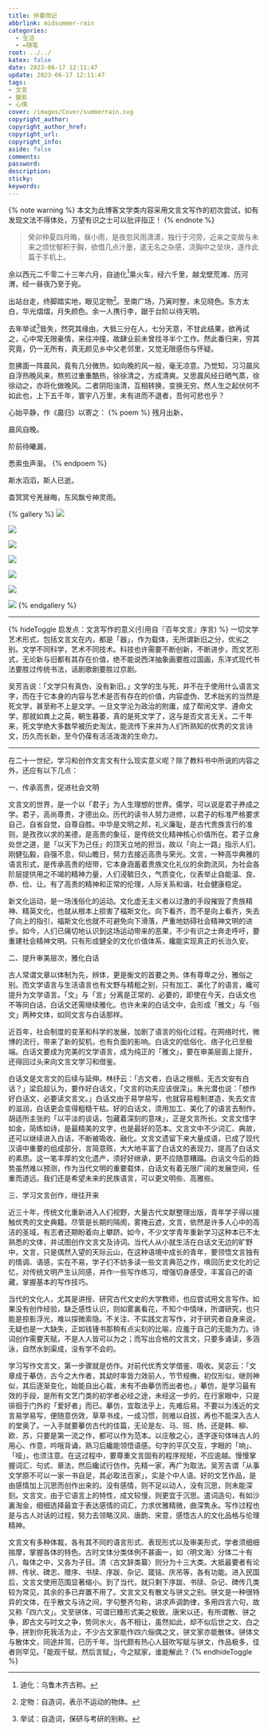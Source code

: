 ```yaml
---
title: 仲夏雨记
abbrlink: midsummer-rain
categories:
  - 生活
  - ✒️随笔
root: ../../
katex: false
date: 2023-06-17 12:11:47
update: 2023-06-17 12:11:47
tags:
- 文言
- 摄影
- 心情
cover: /images/Cover/summerrain.svg
copyright_author:
copyright_author_href:
copyright_url:
copyright_info:
aside: false
comments:
password:
description: 
sticky:
keywords:
---
```

{% note warning %}
本文为此博客文学类内容采用文言文写作的初次尝试，如有发现文法不得体处，万望有识之士可以批评指正！
{% endnote %}
>癸卯仲夏四月晦，昼小雨，是夜忽风雨潇潇，独行于河旁，近来之变故与未来之烦忧郁积于胸，欲借几点汁墨，遣无名之杂感，浇胸中之垒块，遂作此篇于手机上。

余以西元二千零二十三年六月，自迪化[^1]乘火车，经六千里，越戈壁荒滩、历河渭，经一昼夜乃至于宛。

出站台走，终脚踏实地，眼见定物[^2]。至南广场，乃寅时整，未见晓色。东方太白，华光熠熠，月失颜色。余一人携行李，踞于台阶以待天明。

去年举试[^3]皆失，然究其缘由，大抵三分在人，七分天意，不甘此结果，欲再试之，心中常无限豪情，来往冲撞，故肆业前未曾找寻半个工作。然此番归来，穷其究竟，仍一无所有，真无颜见乡中父老邻里，又觉无限感伤与怀疑。

忽拂面一阵晨风，竟有几分微热，如向晚的风一般，毫无凉意。乃觉知，习习晨风自浮热晚风来，熬煎过重重酷热，徐徐清之，方成清爽。又思晨风经日晒气蒸，徐徐动之，亦将化做晚风。二者阴阳浊清，互相转换，变换无穷。然人生之起伏何不如此也，上下五千年，寰宇八万里，未有进而不退者，吾何可悲也乎？

心始平静，作《晨归》以寄之：
{% poem %}
残月出新，  

晨风自晚。  

阶前待曦漏，

悉索虫声渐。
{% endpoem %}

斯水滔滔，斯人已逝。

杳冥冥兮羌昼晦，东风飘兮神灵雨。


{% gallery %}
![](../../../images/20230506/IMG_20230617_104617.jpg)

![](../../../images/20230506/IMG_20230617_103838.jpg)

![](../../../images/20230506/IMG_20230617_103641.jpg)

![](../../../images/20230506/IMG_20230617_110522.jpg)


![](../../../images/20230506/IMG_20230617_110406.jpg)

![](../../../images/20230506/IMG_20230617_103131.jpg)

![](../../../images/20230506/IMG_20230617_103133.jpg)
{% endgallery %}



---

{% hideToggle 启发点：文言写作的意义(引用自『百年文言』序言) %}
一切文学艺术形式，包括文言文在内，都是「器」，作为载体，无所谓新旧之分，优劣之别。文学不同科学，艺术不同技术。科技也许需要不断创新，不断进步，而文艺形式，无论新与旧都有其存在价值，绝不能说西洋抽象画要胜过国画，东洋式现代书法要胜过传统书法，话剧歌剧要胜过京剧。

吴芳吉说：「文学只有真伪，没有新旧。」文学的生与死，并不在于使用什么语言文字，而在于它本身的内容与艺术是否有存在的价值，内容虚伪、艺术拙劣的当然是死文学，甚至称不上是文学。一旦文学沦为政治的附庸，成了帮闲文学、遵命文学，那就如粪上之英，朝生暮萎，真的是死文学了，这与是否文言无关。二千年来，死文学绝大多数早被历史淘汰，能流传下来并为人们所熟知的优秀的文言诗文，历久而长新，至今仍葆有活活泼泼的生命力。

---
在二十一世纪，学习和创作文言文有什么现实意义呢？除了教科书中所说的内容之外，还应有以下几点：


一、传承高贵，促进社会文明

文言文的世界，是一个以「君子」为人生理想的世界。儒学，可以说是君子养成之学。君子，高尚尊贵，才德出众。历代的读书人努力进修，以君子的标准严格要求自己，自省自觉，自尊自胜。中华是文明之邦，礼义廉耻，是古代贵族言行的准则，是孜孜以求的美德，是高贵的象征，是传统文化精神核心价值所在。君子立身处世之道，是「以天下为己任」的顶天立地的担当，故以「向上一路」指示人们，刚健弘毅，自强不息，仰山瞻日，努力去接近高贵与荣光。文言，一种高华典雅的语言形式，是传承高贵的纽带，它本身涵蓄着贵族文化礼仪的余韵流风，为社会各阶层提供用之不竭的精神力量，人们浸毓日久，气质变化，仪表举止自能温、良、恭、俭、让。有了高贵的精神和正常的伦理，人际关系和谐，社会健康稳定。

新文化运动，是一场浅俗化的运动。文化虚无主义者以过激的手段摧毁了贵族精神、精英文化，也就从根本上损害了福斯文化。向下看齐，而不是向上看齐，失去了向上的指引，福斯文化也就不可避免向下滑落，严重地妨碍社会精神文明的进步。如今，人们已痛切地认识到这场运动带来的恶果，不少有识之士奔走呼吁，要重建社会精神文明。只有形成健全的文化价值体系，纔能实现真正的长治久安。


二、提升审美层次，雅化白话

古人常谓文章以体制为先，辨体，更是衡文的首要之务。体有尊卑之分，雅俗之别。而文学语言与生活语言也有文野与精粗之别，只有加工、美化了的语言，纔可提升为文学语言。「文」与「言」分离是正常的、必要的，即使在今天，白话文也不等同白话，白话文还需继续雅化。也许未来的白话文中，会形成「雅文」与「俗文」两种文体，如同文言与白话那样。

近百年，社会制度的变革和科学的发展，加剧了语言的俗化过程。在网络时代，微博的流行，带来了新的契机，也有负面的影响。白话文的低俗化、痞子化已至极端。白话文要成为完美的文学语言，成为纯正的「雅文」，要在审美层面上提升，还得回过头来向文言文学习和借鉴。

白话文是文言文的后续与延伸。林纾云：「古文者，白话之根柢，无古文安有白话？」梁启超认为，要作好白话文，「文言的功夫应该很深」。朱光潜也说：「想作好白话文，必要读文言文。」白话文由于易学易写，也就容易粗制漤造，失去文言的滋润，白话更会变得粗糙干枯。好的白话文，须用加工、美化了的语言去制作。胡适所主张的「以平淡的谈话，包藏着深刻的意味」，正是文言所长。文言文惜字如金，简练如诗，是最精美的文字，也是最好的范本。文言文中不少词汇、典故，还可以继续进入白话，不断被吸收、融化。文言文遗留下来大量成语，已成了现代汉语中重要的组成部分，言简意赅，大大地丰富了白话文的表现力，提高了白话文的素质。这一笔丰厚的文化遗产，须好好继承，更不应随意糟蹋。白话文今后的趋势虽然难以预测，作为当代文明的重要载体，白话文有着无限广阔的发展空间，任重而道远。我们还是希望未来的民族语言，可以更文明些、高雅些。


三、学习文言创作，继往开来

近三十年，传统文化重新进入人们视野，大量古代文献整理出版，青年学子得以接触优秀的文史典籍。尽管是长期的隔阂，雾掩云遮，文言，依然是许多人心中的高洁的圣域，有志者还期盼着向上攀跻。如今，不少文学青年重新学习这种本已不太熟悉的文体，并试图创作文言文及诗词。当代人从小就生活在白话文无边的旷野中，文言，只是偶然入望的天际云山，在这种语境中成长的青年，要领悟文言独有的情调、语感，实在不易，学子们不妨多读一些文言典范之作，唤回历史文化的记忆，对传统文明产生认同感，并作一些写作练习，增强切身感受，丰富自己的语藏，掌握基本的写作技巧。

当代的文化人，尤其是讲授、研究古代文史的大学教师，也应尝试用文言写作。如果没有创作经验，缺乏感性认识，则如雾裏看花，不知个中情味，所谓研究，也只能是掠影浮光，难以探微索隐。不关注、不实践文言写作，对于研究者自身来说，无疑也是一大缺失，正如钱锺书那稍有点尖刻的比喻，应羞于自己的无能为力。诗词创作需要天赋，不是人人皆可以为之；而写出合格的文言文，只要多诵读，多涵泳，自然水到渠成，没有学不会的。

学习写作文言文，第一步骤就是仿作。对前代优秀文学借鉴、吸收。吴宓云：「文章成于摹仿，古今之大作者，其幼时率皆力效前人，节节规橅，初仅形似，继则神似，其后逐渐变化，始能自出心裁，未有不由摹仿而出者也。」摹仿，是学习最有效的手段，是所有文艺门类的初学者必经之途，未经这一步的，在行家眼中，只是徘徊于门外的「爱好者」而已。摹仿，宜取法乎上，先难后易。不要以为浅近的文言易学易写，便随意仿效，草草书成，一成习惯，则难以自拔，再也不能深入古人的堂奥了。一入手就要摹仿古代的佳篇，无论是左、马、班、扬，还是韩、柳、欧、苏，只要是第一流之作，都可以作为范本。以庄敬之心，逐字逐句体味古人的用心、作意，吟哦背诵，熟习后纔能领悟语感。句字的平仄交互，字眼的「响」、「哑」，也须注意。在这过程中，要尊重文言固有的程序规矩，不应逾越。慢慢掌握词汇、句式、章法，然后纔试行仿作。先精一家，再广为取法。吴芳吉谓「从事文学原不可以一家一书自足，其必取法百家」，实是个中人语。好的文艺作品，是由感情加上沉思而创作出来的。没有感情，则不足以动人，没有沉思，则未能深刻。文言文，由于它语言上的特性，成文较慢，则更宜于沉思。遣词造句，有如沙裏淘金，细细选择最宜于表达感情的词汇，力求优雅精微，曲深隽永。写作过程也是与古人对话的过程，努力去领略汉风、唐韵、宋意，感悟古人的文化品格与伦理精神。

文言文有多种体裁，各有其不同的语言形式、表现形式以及审美形式，学者须细细揣摩，掌握各体的特色。古时文体分类体例不甚画一，如〈明文海〉分体二十有八，每体之中，又各为子目。清〈古文辞类纂〉则分为十三大类。大抵最要者有论辨、传状、碑志、赠序、书牍、序跋、杂记、箴铭、庆吊等，各有功能。进入民国后，文言文使用范围显著缩小。到了当代，就只剩下序跋、书牍、杂记、碑传几类较为常见，其余的多已弃置不用了。文言文又有散文与骈文之别。骈文是一种很特异的文体，在乎散文与诗之间，字句整齐匀称，讲求声调韵律，多用四言六句，故又称「四六文」。文至骈体，可谓已臻形式美之极致。唐宋以还，有所谓散、骈之争，即古文与时文之争，势同水火，各不相让，虽然如此，却不似后世之文、白之争，拼到你死我活为止，不少古文家能作四六俪偶之文，骈文家亦能散体。骈体文与散体文，同途并驾，已历千年。当代颇有热心人鼓吹写赋与骈文，作品极多，佳者则罕见。「能观千赋，然后言赋」，今之赋家，谁能解此？
{% endhideToggle %}

[^1]: 迪化：乌鲁木齐古称。
[^2]: 定物：自造词，表示不运动的物体。
[^3]: 举试：自造词，保研与考研的别称。